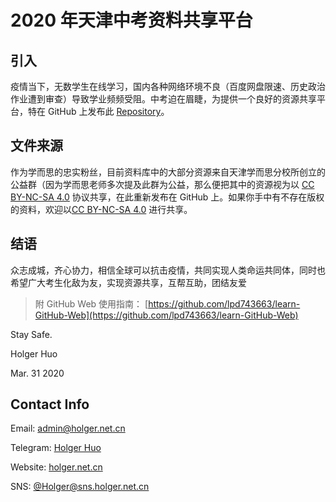 #  2020 年天津中考资料共享平台
## 引入

疫情当下，无数学生在线学习，国内各种网络环境不良（百度网盘限速、历史政治作业遭到审查）导致学业频频受阻。中考迫在眉睫，为提供一个良好的资源共享平台，特在 GitHub 上发布此 [Repository](https://github.com/HolgerHuo/2020-Senior-High-Entrance-Examination)。

## 文件来源

作为学而思的忠实粉丝，目前资料库中的大部分资源来自天津学而思分校所创立的公益群（因为学而思老师多次提及此群为公益，那么便把其中的资源视为以 [CC BY-NC-SA 4.0](https://creativecommons.org/licenses/by-nc-sa/4.0/) 协议共享，在此重新发布在 GitHub 上。如果你手中有不存在版权的资料，欢迎以[CC BY-NC-SA 4.0](https://creativecommons.org/licenses/by-nc-sa/4.0/) 进行共享。

## 结语

众志成城，齐心协力，相信全球可以抗击疫情，共同实现人类命运共同体，同时也希望广大考生化敌为友，实现资源共享，互帮互助，团结友爱

> 附 GitHub Web 使用指南： [https://github.com/lpd743663/learn-GitHub-Web](https://github.com/lpd743663/learn-GitHub-Web)

Stay Safe.

Holger Huo

Mar. 31 2020

## Contact Info

Email: [admin@holger.net.cn](mailto:admin@holger.net.cn)

Telegram: [Holger Huo](https://t.me/Holger%20Huo)

Website: [holger.net.cn](https://holger.net.cn)

SNS: [@Holger@sns.holger.net.cn](https://sns.holger.net.cn/@Holger)

